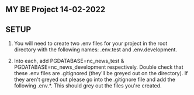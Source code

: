 ## MY BE Project 14-02-2022

## SETUP

1. You will need to create two .env files for your project in the root directory with the following names: .env.test and .env.development.

2. Into each, add PGDATABASE=nc_news_test & PGDATABASE=nc_news_development respectively. Double check that these .env files are .gitignored (they'll be greyed out on the directory). If they aren't greyed out please go into the .gitignore file and add the following .env.\*. This should grey out the files you're created.
